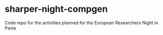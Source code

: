 # sharper-night-compgen
Code repo for the activities planned for the European Researchers Night in Pavia
